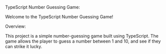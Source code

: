 TypeScript Number Guessing Game:

Welcome to the TypeScript Number Guessing Game!

Overview:

This project is a simple number-guessing game built using TypeScript. The game allows the player to guess a number between 1 and 10, and see if they can strike it lucky.
